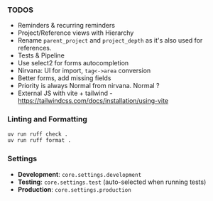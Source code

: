 ### TODOS
- Reminders & recurring reminders
- Project/Reference views with Hierarchy
- Rename `parent_project` and `project_depth` as it's also used for references.
- Tests & Pipeline
- Use select2 for forms autocompletion
- Nirvana: UI for import, `tag<->area` conversion
- Better forms, add missing fields
- Priority is always Normal from nirvana. Normal ?
- External JS with vite + tailwind - https://tailwindcss.com/docs/installation/using-vite

### Linting and Formatting

```bash
uv run ruff check .
uv run ruff format .
```

### Settings

- **Development**: `core.settings.development`
- **Testing**: `core.settings.test` (auto-selected when running tests)
- **Production**: `core.settings.production`
